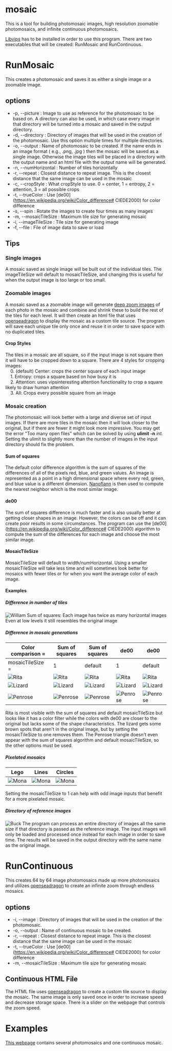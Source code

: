 # mosaic
This is a tool for building photomosaic images, high resolution zoomable photomosaics, and infinite continuous photomosaics.

[Libvips](http://www.vips.ecs.soton.ac.uk/index.php?title=Libvips) has to be installed in order to use this program.
There are two executables that will be created: RunMosaic and RunContinuous.

# RunMosaic
This creates a photomosaic and saves it as either a single image or a zoomable image.
## options
- -p,  --picture : Image to use as reference for the photomosaic to be based on. A directory can also be used, in which case every image in that directory will be turned into a mosaic and saved in the output directory.
- -d,  --directory : Directory of images that will be used in the creation of the photomosaic. Use this option multiple times for multiple directories.
- -o,  --output : Name of photomosaic to be created. If the name ends in an image format ( e.g., .png, .jpg ) then the mosaic will be saved as a single image. Otherwise the image tiles will be placed in a directory with the output name and an html file with the output name will be generated.
- -n, --numHorizontal : Number of tiles horizontally
- -r, --repeat : Closest distance to repeat image. This is the closest distance that the same image can be used in the mosaic
- -c, --cropStyle : What cropStyle to use. 0 = center, 1 = entropy, 2 = attention, 3 = all possible crops
- -t, --trueColor : Use [de00](https://en.wikipedia.org/wiki/Color_difference# CIEDE2000) for color difference
- -s, --spin : Rotate the images to create four times as many images
- -m, --mosaicTileSize : Maximum tile size for generating mosaic
- -i, --imageTileSize : Tile size for generating image
- -f, --file : File of image data to save or load
## Tips
### Single images
A mosaic saved as single image will be built out of the individual tiles. The imageTileSize will default to mosaicTileSize, and changing this is useful for when the output image is too large or too small.
### Zoomable images
A mosaic saved as a zoomable image will generate [deep zoom images](https://msdn.microsoft.com/fr-fr/library/cc645077%28v=vs.95%29.aspx) of each photo in the mosaic and combine and shrink these to build the rest of the tiles for each level. It will then create an html file that uses [openseadragon](http://openseadragon.github.io) to display the mosaic as a custom tile source. The program will save each unique tile only once and reuse it in order to save space with no duplicated tiles. 
#### Crop Styles
The tiles in a mosaic are all square, so if the input image is not square then it will have to be cropped down to a square. There are 4 styles for cropping images:     
&nbsp;&nbsp;&nbsp;&nbsp;0. (default) Center: crops the center square of each input image     
&nbsp;&nbsp;&nbsp;&nbsp;1. Entropy: crops a square based on how busy it is     
&nbsp;&nbsp;&nbsp;&nbsp;2. Attention: uses vipsinteresting attention functionality to crop a square likely to draw human attention     
&nbsp;&nbsp;&nbsp;&nbsp;3. All: Crops every possible square from an image     
### Mosaic creation
The photomosaic will look better with a large and diverse set of input images. If there are more tiles in the mosaic then it will look closer to the original, but if there are fewer it might look more impressive. You may get the error "Too many open files" which can be solved by using **ulimit -n** *int*. Setting the ulimit to slightly more than the number of images in the input directory should fix the problem.
#### Sum of squares
The default color difference algorithm is the sum of squares of the differences of all of the pixels red, blue, and green values. An image is represented as a point in a high dimensional space where every red, green, and blue value is a different dimension. [Nanoflann](https://github.com/jlblancoc/nanoflann) is then used to compute the nearest neighbor which is the most similar image.
#### de00
The sum of squares difference is much faster and is also usually better at getting closer shapes in an image. However, the colors can be off and it can create poor results in some circumstances. The program can use the [de00](https://en.wikipedia.org/wiki/Color_difference# CIEDE2000) algorithm to compute the sum of the differences for each image and choose the most similar image.
#### MosaicTileSize
MosaicTileSize will default to width/numHorizontal. Using a smaller mosaicTileSize will take less time and will sometimes look better for mosaics with fewer tiles or for when you want the average color of each image.
#### Examples
##### Difference in number of tiles
![William](https://raw.githubusercontent.com/nathanbain314/mosaic/master/examples/william.png)
Sum of squares: Each image has twice as many horizontal images
Even at low levels it still resembles the original image

##### Difference in mosaic generations
| Color comparison = | Sum of squares | Sum of squares | de00 | de00 |
| --- | --- | --- | --- | --- |
| mosaicTileSize = | 1 | default | 1 | default | 
| ![Rita](https://raw.githubusercontent.com/nathanbain314/mosaic/master/examples/rita/0.png) | ![Rita](https://raw.githubusercontent.com/nathanbain314/mosaic/master/examples/rita/1.png) | ![Rita](https://raw.githubusercontent.com/nathanbain314/mosaic/master/examples/rita/2.png) | ![Rita](https://raw.githubusercontent.com/nathanbain314/mosaic/master/examples/rita/3.png) | ![Rita](https://raw.githubusercontent.com/nathanbain314/mosaic/master/examples/rita/4.png) |
| ![Lizard](https://raw.githubusercontent.com/nathanbain314/mosaic/master/examples/lizard/0.png) | ![Lizard](https://raw.githubusercontent.com/nathanbain314/mosaic/master/examples/lizard/1.png) | ![Lizard](https://raw.githubusercontent.com/nathanbain314/mosaic/master/examples/lizard/2.png) | ![Lizard](https://raw.githubusercontent.com/nathanbain314/mosaic/master/examples/lizard/3.png) | ![Lizard](https://raw.githubusercontent.com/nathanbain314/mosaic/master/examples/lizard/4.png) |
| ![Penrose](https://raw.githubusercontent.com/nathanbain314/mosaic/master/examples/penrose/0.png) | ![Penrose](https://raw.githubusercontent.com/nathanbain314/mosaic/master/examples/penrose/1.png) | ![Penrose](https://raw.githubusercontent.com/nathanbain314/mosaic/master/examples/penrose/2.png) | ![Penrose](https://raw.githubusercontent.com/nathanbain314/mosaic/master/examples/penrose/3.png) | ![Penrose](https://raw.githubusercontent.com/nathanbain314/mosaic/master/examples/penrose/4.png) |

Rita is most visible with the sum of squares and default mosaicTileSize but looks like it has a color filter while the colors with de00 are closer to the original but lacks some of the shape characteristics. The lizard gets some brown spots that aren't in the original image, but by setting the mosaicTileSize to one removes them. The Penrose triangle doesn't even appear with the sum of squares algorithm and default mosaicTileSize, so the other options must be used. 

##### Pixelated mosaics
| Lego | Lines | Circles |
| --- | --- | --- |
| ![Mona](https://raw.githubusercontent.com/nathanbain314/mosaic/master/examples/monaLego.png) | ![Mona](https://raw.githubusercontent.com/nathanbain314/mosaic/master/examples/monaLines.png) | ![Mona](https://raw.githubusercontent.com/nathanbain314/mosaic/master/examples/monaCircles.png) |

Setting the mosaicTileSize to 1 can help with odd image inputs that benefit for a more pixelated mosaic.

##### Directory of reference images
![Buck](https://raw.githubusercontent.com/nathanbain314/mosaic/master/examples/buck.gif)
The program can process an entire directory of images all the same size if that directory is passed as the reference image. The input images will only be loaded and processed once instead for each image in order to save time. The results will be saved in the output directory with the same name as the original image.
# RunContinuous
This creates 64 by 64 image photomosaics made up more photomosaics and utilizes [openseadragon](http://openseadragon.github.io) to create an infinite zoom through endless mosaics.
## options
- -i,  --image : Directory of images that will be used in the creation of the photomosaic.
- -o,  --output : Name of continuous mosaic to be created.
- -r, --repeat : Closest distance to repeat image. This is the closest distance that the same image can be used in the mosaic
- -t, --trueColor : Use [de00](https://en.wikipedia.org/wiki/Color_difference# CIEDE2000) for color difference
- -m, --mosaicTileSize : Maximum tile size for generating mosaic

## Continuous HTML File
The HTML file uses [openseadragon](http://openseadragon.github.io) to create a custom tile source to display the mosaic. The same image is only saved once in order to increase speed and decrease storage space. There is a slider on the webpage that controls the zoom speed. 

# Examples
[This webpage](http://nathanbain.com/mosaic/) contains several photomosaics and one continuous mosaic.
